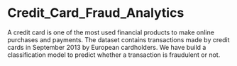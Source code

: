 # Credit_Card_Fraud_Analytics
A credit card is one of the most used financial products to make online purchases and payments. The dataset contains transactions made by credit cards in September 2013 by European cardholders. We have build a classification model to predict whether a transaction is fraudulent or not.
